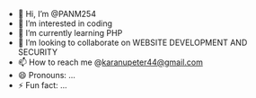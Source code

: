 - 👋 Hi, I’m @PANM254
- 👀 I’m interested in coding
- 🌱 I’m currently learning PHP
- 💞️ I’m looking to collaborate on WEBSITE DEVELOPMENT AND SECURITY
- 📫 How to reach me @karanupeter44@gmail.com
- 😄 Pronouns: ...
- ⚡ Fun fact: ...

<!---
PANM254/PANM254 is a ✨ special ✨ repository because its `README.md` (this file) appears on your GitHub profile.
You can click the Preview link to take a look at your changes.
--->
